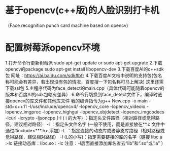 # 基于opencv(c++版)的人脸识别打卡机
（Face recognition punch card machine based on opencv）

# 配置树莓派opencv环境
1.打开命令行更新树莓派
sudo apt-get update or sudo apt-get upgrate
2.下载opencv的package
sudo apt-get install libopencv-dev
3.下载百度AI的c++sdk包
网址：https://ai.baidu.com/sdk#bfr
4.下载百度AI文档中说明的支持包(包名称可能会有差异，若出现没有包的情况，百度搜一下包名称可马上解决)
这里还需下载ssl包
5.主程序代码为face_detect的main.cpp（具体代码可能随着opencv的版本和百度AI的sdk包略有差异）
6.命令行切换到face_detect文件下，编译时链接opencv的库文件和其他库文件
我的编译指令为g++ New.cpp -o main -std=c++11 -I/usr/include/opencv4/ -lopencv_core -lopencv_videoio -lopencv_imgproc -lopencv_highgui -lopencv_objdetect -lopencv_imgcodecs  -lcurl -lcrypto -ljsoncpp 
(-I ( i 的大写)  ：指定头文件路径（相对路径或觉得路径，建议相对路径）
-i              ：指定头文件名字 (一般不使用，而是直接放在**.c 文件中通过#include<***.h> 添加)
-L              ：指定连接的动态库或者静态库路径（相对路径或觉得路径，建议相对路径）
-l (L的小写)：指定需要链接的库的名字（链接 libc.a :-lc 链接动态库：libc.so : -lc 注意：-l后面直接添加库名省去“lib”和“.so”或“.a”  ）


